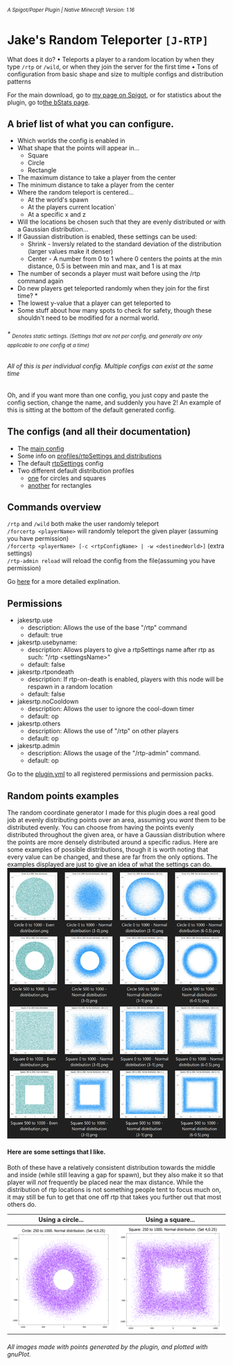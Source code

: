 <sup>_A Spigot/Paper Plugin | Native Minecraft Version: 1.16_</sup>

# Jake's Random Teleporter `[J-RTP]`

What does it do? • Teleports a player to a random location by when they type `/rtp` or `/wild`, or when they join the
server for the first time • Tons of configuration from basic shape and size to multiple configs and distribution
patterns

For the main download, go to [my page on Spigot](https://www.spigotmc.org/resources/jakes-rtp.80201/),
or for statistics about the plugin, go to[the bStats page](https://bstats.org/plugin/bukkit/JakesRTP/9843).

## A brief list of what you can configure.

* Which worlds the config is enabled in
* What shape that the points will appear in...
    * Square
    * Circle
    * Rectangle
* The maximum distance to take a player from the center
* The minimum distance to take a player from the center
* Where the random teleport is centered...
    * At the world's spawn
    * At the players current location`
    * At a specific x and z
* Will the locations be chosen such that they are evenly distributed or with a Gaussian distribution...
* If Gaussian distribution is enabled, these settings can be used:
    * Shrink - Inversly related to the standard deviation of the distribution (larger values make it denser)
    * Center - A number from 0 to 1 where 0 centers the points at the min distance, 0.5 is between min and max, and 1 is
      at max
* The number of seconds a player must wait before using the /rtp command again
* Do new players get teleported randomly when they join for the first time? *
* The lowest y-value that a player can get teleported to
* Some stuff about how many spots to check for safety, though these shouldn't need to be modified for a normal world.

###### _* <sub>Denotes static settings. (Settings that are not per config, and generally are only applicable to one config at a time)</sub>_

###### _All of this is per individual config. Multiple configs can exist at the same time_

Oh, and if you want more than one config, you just copy and paste the config section, change the name, and suddenly you
have 2! An example of this is sitting at the bottom of the default generated config.

## The configs (and all their documentation)

* The [main config](JakesRTP-Core/src/main/resources/config.yml)
* Some info on [profiles/rtpSettings and distributions](doc/profiles.md)
* The default [rtpSettings](JakesRTP-Core/src/main/resources/rtpSettings/default-settings.yml) config
* Two different default distribution profiles
    * [one](JakesRTP-Core/src/main/resources/distributions/default-symmetric.yml) for circles and squares
    * [another](JakesRTP-Core/src/main/resources/distributions/default-rectangle.yml) for rectangles

## Commands overview

`/rtp` and `/wild` both make the user randomly teleport  
`/forcertp <playerName>` will randomly teleport the given player (assuming you have permission)  
`/forcertp <playerName> [-c <rtpConfigName> | -w <destinedWorld>]` (extra
settings)  
`/rtp-admin reload` will reload the config from the file(assuming you have permission)

Go [here](doc/commands.md) for a more detailed explination.

## Permissions

* jakesrtp.use
    * description: Allows the use of the base "/rtp" command
    * default: true
* jakesrtp.usebyname:
    * description: Allows players to give a rtpSettings name after rtp as such: "/rtp \<settingsName>"
    * default: false
* jakesrtp.rtpondeath
    * description: If rtp-on-death is enabled, players with this node will be respawn in a random location
    * default: false
* jakesrtp.noCooldown
    * description: Allows the user to ignore the cool-down timer
    * default: op
* jakesrtp.others
    * description: Allows the use of "/rtp" on other players
    * default: op
* jakesrtp.admin
    * description: Allows the usage of the "/rtp-admin" command.
    * default: op

Go to the [plugin.yml](src/main/resources/plugin.yml) to all registered permissions and permission packs.

## Random points examples

The random coordinate generator I made for this plugin does a real good job at evenly distributing points over an area,
assuming you _want_ them to be distributed evenly. You can choose from having the points evenly distributed throughout
the given area, or have a Gaussian distribution where the points are more densely distributed around a specific radius.
Here are some examples of possible distributions, though it is worth noting that every value can be changed, and these
are far from the only options. The examples displayed are just to give an idea of what the settings can do.
![Image](pics/distributionExamples.png "icon")

#### Here are some settings that I like.

Both of these have a relatively consistent distribution towards the middle and inside (while still leaving a gap for
spawn), but they also make it so that player will _not_ frequently be placed near the max distance. While the
distribution of rtp locations is not something people tent to focus much on, it may still be fun to get that one off rtp
that takes you further out that most others do.

| Using a circle...       | Using a square...       |
| ----------------------- | ----------------------- |
| ![Image](pics/x%20Circle%20250%20to%201000%20-%20Normal%20distribution%20(4-0.25).png "icon") | ![Image](pics/x%20Square%20250%20to%201000%20-%20Normal%20distribution%20(4-0.25).png "icon") |

###### All images made with points generated by the plugin, and plotted with gnuPlot.
